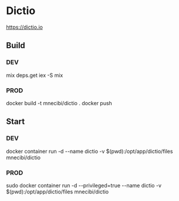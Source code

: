 # Dictio

https://dictio.io


## Build

### DEV
mix deps.get
iex -S mix

### PROD
docker build -t mnecibi/dictio .
docker push

## Start

### DEV
docker container run -d --name dictio -v $(pwd):/opt/app/dictio/files mnecibi/dictio

### PROD
sudo docker container run -d --privileged=true --name dictio -v $(pwd):/opt/app/dictio/files mnecibi/dictio


